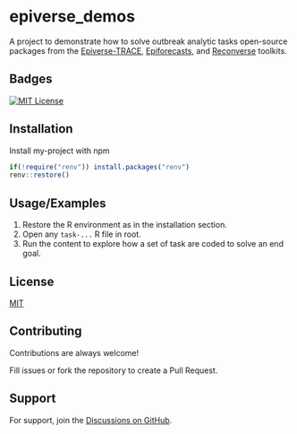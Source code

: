 # epiverse_demos

A project to demonstrate how to solve outbreak analytic tasks
open-source packages from the [Epiverse-TRACE](https://epiverse-trace.github.io/),
[Epiforecasts](https://epiforecasts.io/),
and [Reconverse](https://www.reconverse.org/) toolkits.


## Badges

[![MIT License](https://img.shields.io/badge/License-MIT-green.svg)](https://choosealicense.com/licenses/mit/)


## Installation

Install my-project with npm

```r
if(!require("renv")) install.packages("renv")
renv::restore()
```
    
## Usage/Examples

1. Restore the R environment as in the installation section.
2. Open any `task-...` R file in root.
3. Run the content to explore how a set of task are coded to solve an end goal.


## License

[MIT](https://choosealicense.com/licenses/mit/)


## Contributing

Contributions are always welcome!

Fill issues or fork the repository to create a Pull Request. 

<!--
See `contributing.md` for ways to get started.

Please adhere to this project's `code of conduct`.
-->

## Support

For support, join the [Discussions on GitHub](https://github.com/orgs/epiverse-trace/discussions).


